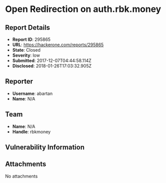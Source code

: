 # Open Redirection on auth.rbk.money

## Report Details
- **Report ID**: 295865
- **URL**: https://hackerone.com/reports/295865
- **State**: Closed
- **Severity**: low
- **Submitted**: 2017-12-07T04:44:58.114Z
- **Disclosed**: 2018-01-26T17:03:32.905Z

## Reporter
- **Username**: abartan
- **Name**: N/A

## Team
- **Name**: N/A
- **Handle**: rbkmoney

## Vulnerability Information


## Attachments
No attachments
